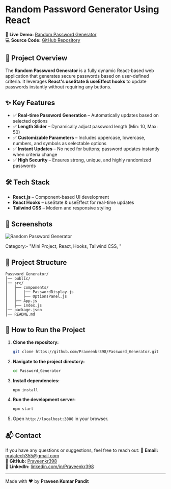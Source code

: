 # Random Password Generator Using React

🚀 **Live Demo:** [Random Password Generator](https://ipasswordgen.netlify.app/)  
💻 **Source Code:** [GitHub Repository](https://github.com/Praveenkr398/Password_Generator)

## 📌 Project Overview
The **Random Password Generator** is a fully dynamic React-based web application that generates secure passwords based on user-defined criteria. It leverages **React's useState & useEffect hooks** to update passwords instantly without requiring any buttons.

## ✨ Key Features
- ✅ **Real-time Password Generation** – Automatically updates based on selected options
- ✅ **Length Slider** – Dynamically adjust password length (Min: 10, Max: 50)
- ✅ **Customizable Parameters** – Includes uppercase, lowercase, numbers, and symbols as selectable options
- ✅ **Instant Updates** – No need for buttons; password updates instantly when criteria change
- ✅ **High Security** – Ensures strong, unique, and highly randomized passwords

## 🛠️ Tech Stack
- **React.js** – Component-based UI development
- **React Hooks** – useState & useEffect for real-time updates
- **Tailwind CSS** – Modern and responsive styling

## 📸 Screenshots
![Random Password Generator](https://github.com/user-attachments/assets/e4471445-8576-4b00-9e52-959158dd5bc8)


Category:- "Mini Project, React, Hooks, Tailwind CSS, "

## 📂 Project Structure
```
Password_Generator/
│── public/
│── src/
│   ├── components/
│   │   ├── PasswordDisplay.js
│   │   ├── OptionsPanel.js
│   ├── App.js
│   ├── index.js
│── package.json
│── README.md
```

## 🚀 How to Run the Project
1. **Clone the repository:**
   ```bash
   git clone https://github.com/Praveenkr398/Password_Generator.git
   ```
2. **Navigate to the project directory:**
   ```bash
   cd Password_Generator
   ```
3. **Install dependencies:**
   ```bash
   npm install
   ```
4. **Run the development server:**
   ```bash
   npm start
   ```
5. Open `http://localhost:3000` in your browser.

## 📬 Contact
If you have any questions or suggestions, feel free to reach out:
📧 **Email:** prajatech355@gmail.com  
🔗 **GitHub:** [Praveenkr398](https://github.com/Praveenkr398)  
🔗 **LinkedIn:** [linkedin.com/in/Praveenkr398](https://www.linkedin.com/in/Praveenkr398)

---
Made with ❤️ by **Praveen Kumar Pandit**
